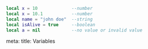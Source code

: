 ```lua
local x = 10             --number
local x = 10.1           --number
local name = "john doe"  --string
local isAlive = true     --boolean
local a = nil            --no value or invalid value
```

<route lang="yaml">
meta:
  title: Variables
</route>
